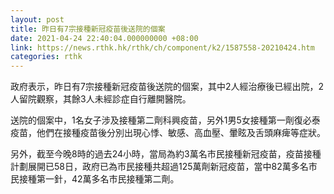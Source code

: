 ```yaml
---
layout: post
title: 昨日有7宗接種新冠疫苗後送院的個案
date: 2021-04-24 22:40:04.000000000 +08:00
link: https://news.rthk.hk/rthk/ch/component/k2/1587558-20210424.htm
categories: rthk
---
```


政府表示，昨日有7宗接種新冠疫苗後送院的個案，其中2人經治療後已經出院，2人留院觀察，其餘3人未經診症自行離開醫院。

送院的個案中，1名女子涉及接種第二劑科興疫苗，另外1男5女接種第一劑復必泰疫苗，他們在接種疫苗後分別出現心悸、敏感、高血壓、暈眩及舌頭麻痺等症狀。

另外，截至今晚8時的過去24小時，當局為約3萬名市民接種新冠疫苗，疫苗接種計劃展開已58日，政府已為市民接種共超過125萬劑新冠疫苗，當中82萬多名市民接種第一針，42萬多名市民接種第二劑。
